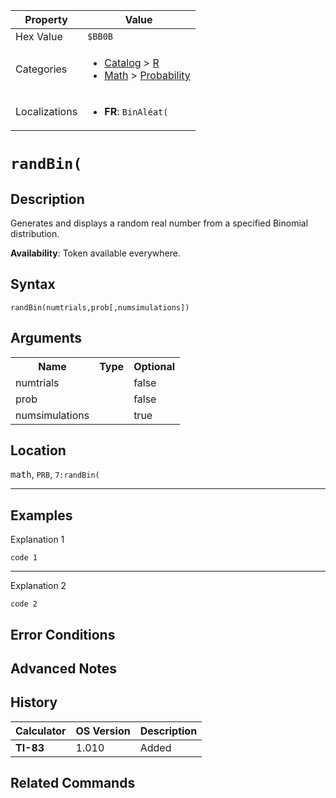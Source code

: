 | Property      | Value |
|---------------|-------|
| Hex Value     | `$BB0B`|
| Categories    | <ul><li>[Catalog](<../categories/Catalog.md>) > [R](<../categories/Catalog.md#R>)</li><li>[Math](<../categories/Math.md>) > [Probability](<../categories/Math.md#Probability>)</li></ul> |
| Localizations | <ul><li><b>FR</b>: `BinAléat(`</li></ul> |

# `randBin(`

## Description
Generates and displays a random real number from a specified Binomial distribution.


<b>Availability</b>: Token available everywhere.

## Syntax
`randBin(numtrials,prob[,numsimulations])`

## Arguments
<table>
<tr><th>Name</th><th>Type</th><th>Optional</th></tr>

<tr><td>numtrials</td><td></td><td>false</td></tr>

<tr><td>prob</td><td></td><td>false</td></tr>

<tr><td>numsimulations</td><td></td><td>true</td></tr>

</table>

## Location
<kbd>math</kbd>, `PRB`, `7:randBin(`
<hr>

## Examples

Explanation 1
```ti-basic
code 1
```
---
Explanation 2
```ti-basic
code 2
```

## Error Conditions


## Advanced Notes


## History
| Calculator | OS Version | Description |
|------------|------------|-------------|
| <b>TI-83</b> | 1.010 | Added

## Related Commands

    